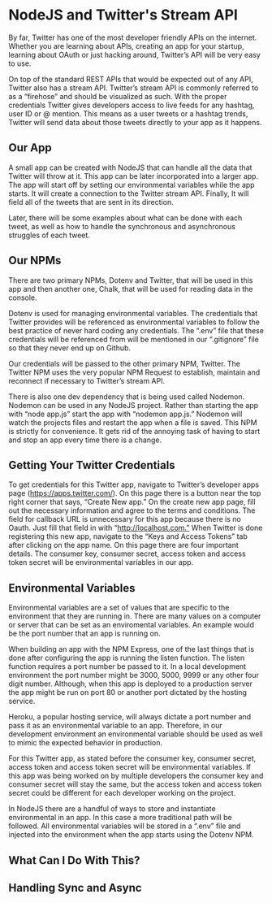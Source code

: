 # NodeJS and Twitter's Stream API

By far, Twitter has one of the most developer friendly APIs on the internet. Whether you are learning about APIs, creating an app for your startup, learning about OAuth or just hacking around, Twitter’s API will be very easy to use. 

On top of the standard REST APIs that would be expected out of any API, Twitter also has a stream API. Twitter’s stream API is commonly referred to as a “firehose” and should be visualized as such. With the proper credentials Twitter gives developers access to live feeds for any hashtag, user ID or @ mention. This means as a user tweets or a hashtag trends, Twitter will send data about those tweets directly to your app as it happens.

## Our App
A small app can be created with NodeJS that can handle all the data that Twitter will throw at it. This app can be later incorporated into a larger app. The app will start off by setting our environmental variables while the app starts. It will create a connection to the Twitter stream API. Finally, It will field all of the tweets that are sent in its direction. 

Later, there will be some examples about what can be done with each tweet, as well as how to handle the synchronous and asynchronous struggles of each tweet.

## Our NPMs
There are two primary NPMs, Dotenv and Twitter, that will be used in this app and then another one, Chalk, that will be used for reading data in the console. 

Dotenv is used for managing environmental variables. The credentials that Twitter provides will be referenced as environmental variables to follow the best practice of never hard coding any credentials. The “.env” file that these credentials will be referenced from will be mentioned in our “.gitignore” file so that they never end up on Github.

Our credentials will be passed to the other primary NPM, Twitter. The Twitter NPM uses the very popular NPM Request to establish, maintain and reconnect if necessary to Twitter’s stream API.  

There is also one dev dependency that is being used called Nodemon. Nodemon can be used in any NodeJS project. Rather than starting the app with “node app.js” start the app with “nodemon app.js.” Nodemon will watch the projects files and restart the app when a file is saved. This NPM is strictly for convenience. It gets rid of the annoying task of having to start and stop an app every time there is a change.

## Getting Your Twitter Credentials
To get credentials for this Twitter app, navigate to Twitter’s developer apps page (https://apps.twitter.com/). On this page there is a button near the top right corner that says, “Create New app.” On the create new app page, fill out the necessary information and agree to the terms and conditions. The field for callback URL is unnecessary for this app because there is no Oauth. Just fill that field in with “http://localhost.com.” When Twitter is done registering this new app, navigate to the “Keys and Access Tokens” tab after clicking on the app name. On this page there are four important details. The consumer key, consumer secret, access token and access token secret will be environmental variables in our app.

## Environmental Variables
Environmental variables are a set of values that are specific to the environment that they are running in. There are many values on a computer or server that can be set as an enviromental variables. An example would be the port number that an app is running on. 

When building an app with the NPM Express, one of the last things that is done after configuring the app is running the listen function. The listen function requires a port number be passed to it. In a local development environment the port number might be 3000, 5000, 9999 or any other four digit number. Although, when this app is deployed to a production server the app might be run on port 80 or another port dictated by the hosting service. 

Heroku, a popular hosting service, will always dictate a port number and pass it as an environmental variable to an app. Therefore, in our development environment an environmental variable should be used as well to mimic the expected behavior in production.

For this Twitter app, as stated before the consumer key, consumer secret, access token and access token secret will be environmental variables. If this app was being worked on by multiple developers the consumer key and consumer secret will stay the same, but the access token and access token secret could be different for each developer working on the project.

In NodeJS there are a handful of ways to store and instantiate environmental in an app. In this case a more traditional path will be followed. All environmental variables will be stored in a “.env” file and injected into the environment when the app starts using the Dotenv NPM.

## What Can I Do With This?

## Handling Sync and Async